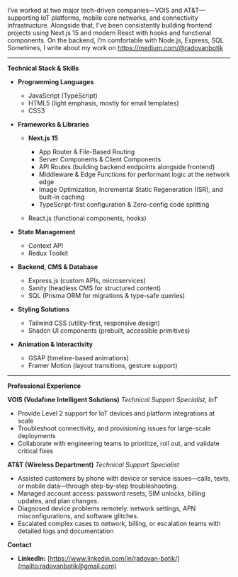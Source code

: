 I’ve worked at two major tech-driven companies—VOIS and AT&T—supporting IoT platforms, mobile core networks, and connectivity infrastructure.
Alongside that, I’ve been consistently building frontend projects using Next.js 15  and modern React with hooks and functional components. On the backend, I’m comfortable with Node.js, Express, SQL
Sometimes, I write about my work on https://medium.com/@radovanbotik


---

**Technical Stack & Skills**

* **Programming Languages**

  * JavaScript (TypeScript)
  * HTML5 (light emphasis, mostly for email templates)
  * CSS3

* **Frameworks & Libraries**

  * **Next.js 15**

    * App Router & File-Based Routing
    * Server Components & Client Components
    * API Routes (building backend endpoints alongside frontend)
    * Middleware & Edge Functions for performant logic at the network edge
    * Image Optimization, Incremental Static Regeneration (ISR), and built-in caching
    * TypeScript-first configuration & Zero-config code splitting
  * React.js (functional components, hooks)

* **State Management**

  * Context API
  * Redux Toolkit

* **Backend, CMS & Database**

  * Express.js (custom APIs, microservices)
  * Sanity (headless CMS for structured content)
  * SQL (Prisma ORM for migrations & type-safe queries)

* **Styling Solutions**

  * Tailwind CSS (utility-first, responsive design)
  * Shadcn UI components (prebuilt, accessible primitives)

* **Animation & Interactivity**

  * GSAP (timeline-based animations)
  * Framer Motion (layout transitions, gesture support)

---

**Professional Experience**

**VOIS (Vodafone Intelligent Solutions)**
*Technical Support Specialist, IoT*

* Provide Level 2 support for IoT devices and platform integrations at scale
* Troubleshoot connectivity, and provisioning issues for large-scale deployments
* Collaborate with engineering teams to prioritize, roll out, and validate critical fixes

**AT\&T (Wireless Department)**
*Technical Support Specialist*

* Assisted customers by phone with device or service issues—calls, texts, or mobile data—through step-by-step troubleshooting.
* Managed account access: password resets, SIM unlocks, billing updates, and plan changes.
* Diagnosed device problems remotely: network settings, APN misconfigurations, and software glitches.
* Escalated complex cases to network, billing, or escalation teams with detailed logs and documentation




**Contact**

* **LinkedIn:** [https://www.linkedin.com/in/radovan-botik/](mailto:radovanbotik@gmail.com)
